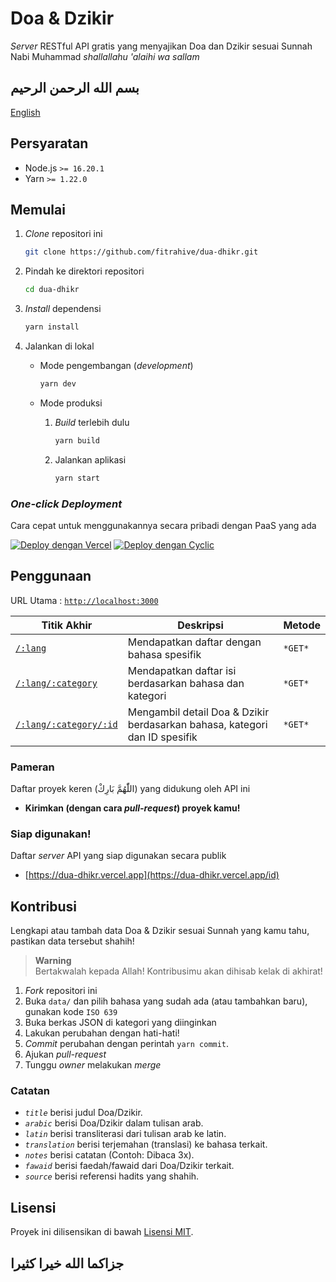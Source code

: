 # Doa & Dzikir

_Server_ RESTful API gratis yang menyajikan Doa dan Dzikir sesuai Sunnah Nabi Muhammad _shallallahu 'alaihi wa sallam_

## بسم الله الرحمن الرحيم

[English](./README.md)

## Persyaratan

- Node.js `>= 16.20.1`
- Yarn `>= 1.22.0`

## Memulai

1. _Clone_ repositori ini

   ```bash
   git clone https://github.com/fitrahive/dua-dhikr.git
   ```

2. Pindah ke direktori repositori

   ```bash
   cd dua-dhikr
   ```

3. _Install_ dependensi

   ```bash
   yarn install
   ```

4. Jalankan di lokal

   - Mode pengembangan (_development_)

     ```bash
     yarn dev
     ```

   - Mode produksi

     1. _Build_ terlebih dulu

        ```bash
        yarn build
        ```

     2. Jalankan aplikasi

        ```bash
        yarn start
        ```

### _One-click Deployment_

Cara cepat untuk menggunakannya secara pribadi dengan PaaS yang ada

[![Deploy dengan Vercel](https://vercel.com/button)](https://vercel.com/new/clone?repository-url=https%3A%2F%2Fgithub.com%2Ffitrahive%2Fdua-dhikr%2Ftree%2Fmain)
[![Deploy dengan Cyclic](https://ik.imagekit.io/sooluh/cyclic.svg)](https://app.cyclic.sh/#/join/sooluh)

## Penggunaan

URL Utama : [`http://localhost:3000`](https://dua-dhikr.vercel.app)

| Titik Akhir                                                           | Deskripsi                                                                  | Metode  |
| --------------------------------------------------------------------- | -------------------------------------------------------------------------- | ------- |
| [`/:lang`](https://dua-dhikr.vercel.app/id)                           | Mendapatkan daftar dengan bahasa spesifik                                  | `*GET*` |
| [`/:lang/:category`](https://dua-dhikr.vercel.app/id/daily-dua)       | Mendapatkan daftar isi berdasarkan bahasa dan kategori                     | `*GET*` |
| [`/:lang/:category/:id`](https://dua-dhikr.vercel.app/id/daily-dua/1) | Mengambil detail Doa & Dzikir berdasarkan bahasa, kategori dan ID spesifik | `*GET*` |

### Pameran

Daftar proyek keren (اللّٰهُمَّ بَارِكْ) yang didukung oleh API ini

- **Kirimkan (dengan cara _pull-request_) proyek kamu!**

### Siap digunakan!

Daftar _server_ API yang siap digunakan secara publik

- [https://dua-dhikr.vercel.app](https://dua-dhikr.vercel.app/id)

## Kontribusi

Lengkapi atau tambah data Doa & Dzikir sesuai Sunnah yang kamu tahu, pastikan data tersebut shahih!

> **Warning**<br>
> Bertakwalah kepada Allah! Kontribusimu akan dihisab kelak di akhirat!

1. _Fork_ repositori ini
2. Buka `data/` dan pilih bahasa yang sudah ada (atau tambahkan baru), gunakan kode `ISO 639`
3. Buka berkas JSON di kategori yang diinginkan
4. Lakukan perubahan dengan hati-hati!
5. _Commit_ perubahan dengan perintah `yarn commit`.
6. Ajukan _pull-request_
7. Tunggu _owner_ melakukan _merge_

### Catatan

- _`title`_ berisi judul Doa/Dzikir.
- _`arabic`_ berisi Doa/Dzikir dalam tulisan arab.
- _`latin`_ berisi transliterasi dari tulisan arab ke latin.
- _`translation`_ berisi terjemahan (translasi) ke bahasa terkait.
- _`notes`_ berisi catatan (Contoh: Dibaca 3x).
- _`fawaid`_ berisi faedah/fawaid dari Doa/Dzikir terkait.
- _`source`_ berisi referensi hadits yang shahih.

## Lisensi

Proyek ini dilisensikan di bawah [Lisensi MIT](./LICENSE).<br>

## جزاكما الله خيرا كثيرا
